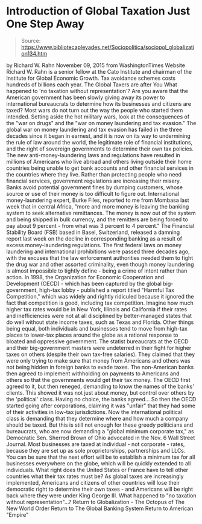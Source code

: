 # Introduction of Global Taxation Just One Step Away

> Source: https://www.bibliotecapleyades.net/Sociopolitica/sociopol_globalization134.htm

by Richard W. Rahn November 09, 2015
from WashingtonTimes Website
Richard W. Rahn is a senior fellow at the Cato Institute and chairman of the Institute for Global Economic Growth.
Tax avoidance schemes
costs hundreds of billions each year.
The Global Taxers are after You What happened to 'no taxation without representation'? Are you aware that the American government has been slowly giving away its power to international bureaucrats to determine how its businesses and citizens are taxed? Most wars do not turn out the way the people who started them intended.
Setting aside the hot military wars, look at the consequences of the "war on drugs" and the "war on money laundering and tax evasion."
The global war on money laundering and tax evasion has failed in the three decades since it began in earnest, and it is now on its way to undermining the rule of law around the world, the legitimate role of financial institutions, and the right of sovereign governments to determine their own tax policies. The new anti-money-laundering laws and regulations have resulted in millions of Americans who live abroad and others living outside their home countries being unable to get bank accounts and other financial services in the countries where they live. Rather than protecting people who need financial services, government regulations are increasing their misery. Banks avoid potential government fines by dumping customers, whose source or use of their money is too difficult to figure out.
International money-laundering expert, Burke Files, reported to me from Mombasa last week that in central Africa,
"more and more money is leaving the banking system to seek alternative remittances. The money is now out of the system and being shipped in bulk currency, and the remitters are being forced to pay about 9 percent - from what was 3 percent to 4 percent."
The Financial Stability Board (FSB) based in Basel, Switzerland, released a damning report last week on the decline in corresponding banking as a result of excess money-laundering regulations. The first federal laws on money laundering and international prohibitions were passed three decades ago, with the excuses that the law enforcement authorities needed them to fight the drug war and other assorted criminality, even though money laundering is almost impossible to tightly define - being a crime of intent rather than action. In 1998, the Organization for Economic Cooperation and Development (OECD) - which has been captured by the global big-government, high-tax lobby - published a report titled "Harmful Tax Competition," which was widely and rightly ridiculed because it ignored the fact that competition is good, including tax competition. Imagine how much higher tax rates would be in New York, Illinois and California if their rates and inefficiencies were not at all disciplined by better-managed states that do well without state income taxes, such as Texas and Florida. Other things being equal, both individuals and businesses tend to move from high-tax places to lower-tax places around the globe as a rational response to bloated and oppressive government. The statist bureaucrats at the OECD and their big-government masters were undeterred in their fight for higher taxes on others (despite their own tax-free salaries).
They claimed that they were only trying to make sure that money from Americans and others was not being hidden in foreign banks to evade taxes. The non-American banks then agreed to implement withholding on payments to Americans and others so that the governments would get their tax money. The OECD first agreed to it, but then reneged, demanding to know the names of the banks' clients. This showed it was not just about money, but control over others by the 'political' class.
Having no choice, the banks agreed...
So then the OECD started going after corporations, claiming it was "unfair" that they had some of their activities in low-tax jurisdictions.
Now the international political class is demanding that they determine where and how much a company should be taxed. But this is still not enough for these greedy politicians and bureaucrats, who are now demanding a "global minimum corporate tax," as Democratic Sen. Sherrod Brown of Ohio advocated in the Nov. 6 Wall Street Journal. Most businesses are taxed at individual - not corporate - rates, because they are set up as sole proprietorships, partnerships and LLCs.
You can be sure that the next effort will be to establish a minimum tax for all businesses everywhere on the globe, which will be quickly extended to all individuals.
What right does the United States or France have to tell other countries what their tax rates must be?
As global taxes are increasingly implemented, Americans and citizens of other countries will lose their democratic right to determine their own taxes - and Americans will be right back where they were under King George III.
What happened to "no taxation without representation"...?
Return to Globalization - The Octopus of The New World Order
Return to The Global Banking System
Return to American "Empire"
